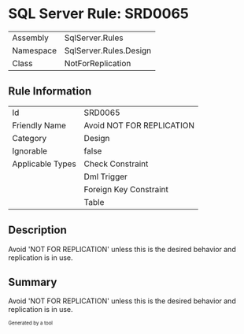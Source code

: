 ﻿# SQL Server Rule: SRD0065
  
|    |    |
|----|----|
| Assembly | SqlServer.Rules |
| Namespace | SqlServer.Rules.Design |
| Class | NotForReplication |
  
## Rule Information
  
|    |    |
|----|----|
| Id | SRD0065 |
| Friendly Name | Avoid NOT FOR REPLICATION |
| Category | Design |
| Ignorable | false |
| Applicable Types | Check Constraint  |
|   | Dml Trigger |
|   | Foreign Key Constraint |
|   | Table |
  
## Description
  
Avoid 'NOT FOR REPLICATION' unless this is the desired behavior and replication is in use.
  
## Summary
  
Avoid 'NOT FOR REPLICATION' unless this is the desired behavior and replication is in use.
  
<sub><sup>Generated by a tool</sup></sub>

